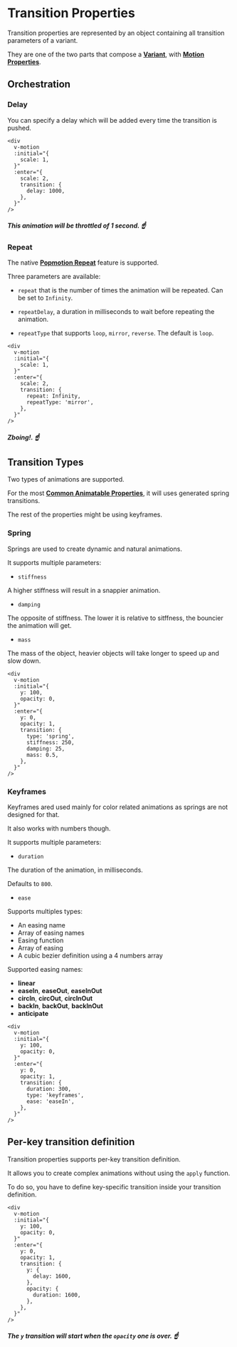 # Transition Properties

Transition properties are represented by an object containing all transition parameters of a variant.

They are one of the two parts that compose a [**Variant**](/features/variants), with [**Motion Properties**](/features/motion-properties).

## Orchestration

### Delay

You can specify a delay which will be added every time the transition is pushed.

```vue
<div
  v-motion
  :initial="{
    scale: 1,
  }"
  :enter="{
    scale: 2,
    transition: {
      delay: 1000,
    },
  }"
/>
```

##### _This animation will be throttled of 1 second._ ☝️

### Repeat

The native [**Popmotion Repeat**](https://popmotion.io/#quick-start-animation-animate-options-repeat) feature is supported.

Three parameters are available:

- `repeat` that is the number of times the animation will be repeated. Can be set to `Infinity`.

- `repeatDelay`, a duration in milliseconds to wait before repeating the animation.

- `repeatType` that supports `loop`, `mirror`, `reverse`. The default is `loop`.

```vue
<div
  v-motion
  :initial="{
    scale: 1,
  }"
  :enter="{
    scale: 2,
    transition: {
      repeat: Infinity,
      repeatType: 'mirror',
    },
  }"
/>
```

##### _Zboing!._ ☝️

## Transition Types

Two types of animations are supported.

For the most [**Common Animatable Properties**](https://github.com/vueuse/motion/blob/main/src/utils/defaults.ts#L43), it will uses generated spring transitions.

The rest of the properties might be using keyframes.

### Spring

Springs are used to create dynamic and natural animations.

It supports multiple parameters:

- `stiffness`

A higher stiffness will result in a snappier animation.

- `damping`

The opposite of stiffness. The lower it is relative to sitffness, the bouncier the animation will get.

- `mass`

The mass of the object, heavier objects will take longer to speed up and slow down.

```vue
<div
  v-motion
  :initial="{
    y: 100,
    opacity: 0,
  }"
  :enter="{
    y: 0,
    opacity: 1,
    transition: {
      type: 'spring',
      stiffness: 250,
      damping: 25,
      mass: 0.5,
    },
  }"
/>
```

### Keyframes

Keyframes ared used mainly for color related animations as springs are not designed for that.

It also works with numbers though.

It supports multiple parameters:

- `duration`

The duration of the animation, in milliseconds.

Defaults to `800`.

- `ease`

Supports multiples types:

- An easing name
- Array of easing names
- Easing function
- Array of easing
- A cubic bezier definition using a 4 numbers array

Supported easing names:

- **linear**
- **easeIn**, **easeOut**, **easeInOut**
- **circIn**, **circOut**, **circInOut**
- **backIn**, **backOut**, **backInOut**
- **anticipate**


```vue
<div
  v-motion
  :initial="{
    y: 100,
    opacity: 0,
  }"
  :enter="{
    y: 0,
    opacity: 1,
    transition: {
      duration: 300,
      type: 'keyframes',
      ease: 'easeIn',
    },
  }"
/>
```

## Per-key transition definition

Transition properties supports per-key transition definition.

It allows you to create complex animations without using the `apply` function.

To do so, you have to define key-specific transition inside your transition definition.

```vue
<div
  v-motion
  :initial="{
    y: 100,
    opacity: 0,
  }"
  :enter="{
    y: 0,
    opacity: 1,
    transition: {
      y: {
        delay: 1600,
      },
      opacity: {
        duration: 1600,
      },
    },
  }"
/>
```

##### _The `y` transition will start when the `opacity` one is over._ ☝️
